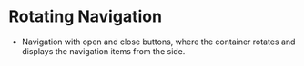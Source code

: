 # Rotating Navigation
  - Navigation with open and close buttons, where the container rotates and displays the navigation items from the side.